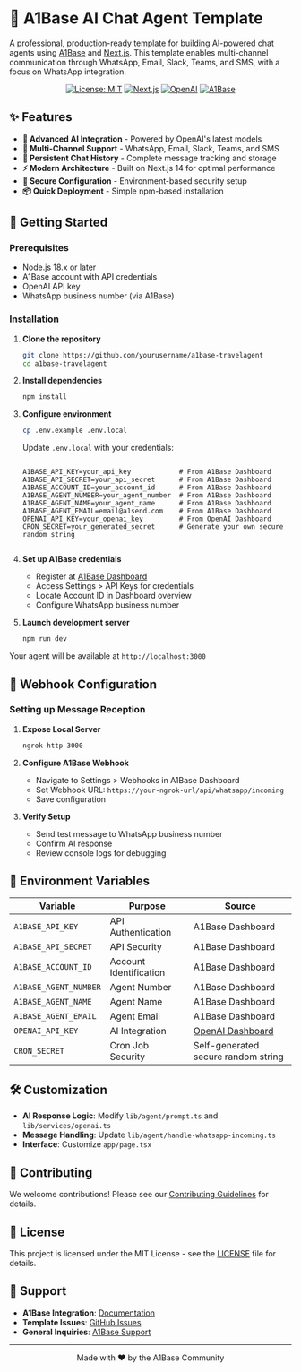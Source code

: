 # 🤖 A1Base AI Chat Agent Template

A professional, production-ready template for building AI-powered chat agents using [A1Base](https://a1base.com) and [Next.js](https://nextjs.org). This template enables multi-channel communication through WhatsApp, Email, Slack, Teams, and SMS, with a focus on WhatsApp integration.

<div align="center">

[![License: MIT](https://img.shields.io/badge/License-MIT-yellow.svg)](https://opensource.org/licenses/MIT)
[![Next.js](https://img.shields.io/badge/Next.js-14-black)](https://nextjs.org)
[![OpenAI](https://img.shields.io/badge/OpenAI-Powered-blue)](https://openai.com)
[![A1Base](https://img.shields.io/badge/A1Base-Integration-green)](https://a1base.com)

</div>

## ✨ Features

- **🧠 Advanced AI Integration** - Powered by OpenAI's latest models
- **📱 Multi-Channel Support** - WhatsApp, Email, Slack, Teams, and SMS
- **💾 Persistent Chat History** - Complete message tracking and storage
- **⚡ Modern Architecture** - Built on Next.js 14 for optimal performance
- **🔐 Secure Configuration** - Environment-based security setup
- **📦 Quick Deployment** - Simple npm-based installation

## 🚀 Getting Started

### Prerequisites

- Node.js 18.x or later
- A1Base account with API credentials
- OpenAI API key
- WhatsApp business number (via A1Base)

### Installation

1. **Clone the repository**

   ```bash
   git clone https://github.com/yourusername/a1base-travelagent
   cd a1base-travelagent
   ```

2. **Install dependencies**

   ```bash
   npm install
   ```

3. **Configure environment**

   ```bash
   cp .env.example .env.local
   ```

   Update `.env.local` with your credentials:

   ```env

   A1BASE_API_KEY=your_api_key            # From A1Base Dashboard 
   A1BASE_API_SECRET=your_api_secret      # From A1Base Dashboard 
   A1BASE_ACCOUNT_ID=your_account_id      # From A1Base Dashboard 
   A1BASE_AGENT_NUMBER=your_agent_number  # From A1Base Dashboard 
   A1BASE_AGENT_NAME=your_agent_name      # From A1Base Dashboard 
   A1BASE_AGENT_EMAIL=email@a1send.com    # From A1Base Dashboard
   OPENAI_API_KEY=your_openai_key         # From OpenAI Dashboard
   CRON_SECRET=your_generated_secret      # Generate your own secure random string


   ```

4. **Set up A1Base credentials**

   - Register at [A1Base Dashboard](https://dashboard.a1base.com)
   - Access Settings > API Keys for credentials
   - Locate Account ID in Dashboard overview
   - Configure WhatsApp business number

5. **Launch development server**
   ```bash
   npm run dev
   ```

Your agent will be available at `http://localhost:3000`

## 🔧 Webhook Configuration

### Setting up Message Reception

1. **Expose Local Server**

   ```bash
   ngrok http 3000
   ```

2. **Configure A1Base Webhook**

   - Navigate to Settings > Webhooks in A1Base Dashboard
   - Set Webhook URL: `https://your-ngrok-url/api/whatsapp/incoming`
   - Save configuration

3. **Verify Setup**
   - Send test message to WhatsApp business number
   - Confirm AI response
   - Review console logs for debugging

## 🔑 Environment Variables

| Variable              | Purpose                | Source                                                   |
| --------------------- | ---------------------- | -------------------------------------------------------- |
| `A1BASE_API_KEY`      | API Authentication     | A1Base Dashboard                                         |
| `A1BASE_API_SECRET`   | API Security           | A1Base Dashboard                                         |
| `A1BASE_ACCOUNT_ID`   | Account Identification | A1Base Dashboard                                         |
| `A1BASE_AGENT_NUMBER` | Agent Number           | A1Base Dashboard                                         |
| `A1BASE_AGENT_NAME`   | Agent Name             | A1Base Dashboard                                         |
| `A1BASE_AGENT_EMAIL`  | Agent Email            | A1Base Dashboard                                         |
| `OPENAI_API_KEY`      | AI Integration         | [OpenAI Dashboard](https://platform.openai.com/api-keys) |
| `CRON_SECRET`         | Cron Job Security      | Self-generated secure random string                      |

## 🛠️ Customization

- **AI Response Logic**: Modify `lib/agent/prompt.ts` and `lib/services/openai.ts`
- **Message Handling**: Update `lib/agent/handle-whatsapp-incoming.ts`
- **Interface**: Customize `app/page.tsx`

## 👥 Contributing

We welcome contributions! Please see our [Contributing Guidelines](CONTRIBUTING.md) for details.

## 📄 License

This project is licensed under the MIT License - see the [LICENSE](LICENSE) file for details.

## 💬 Support

- **A1Base Integration**: [Documentation](https://docs.a1base.com)
- **Template Issues**: [GitHub Issues](https://github.com/yourusername/a1base-travelagent/issues)
- **General Inquiries**: [A1Base Support](https://a1base.com/support)

---

<div align="center">
Made with ❤️ by the A1Base Community
</div>

